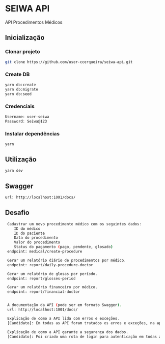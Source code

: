 # SEIWA API

API Procedimentos Médicos

## Inicialização

### Clonar projeto

```sh
git clone https://github.com/user-ccerqueira/seiwa-api.git
```

### Create DB

```sh
yarn db:create
yarn db:migrate
yarn db:seed
```

### Credenciais

```sh
Username: user-seiwa
Password: Seiwa@123
```

### Instalar dependências

```sh
yarn
```

## Utilização

```sh
yarn dev
```

## Swagger

```sh
url: http://localhost:1001/docs/
```

## Desafio
```sh
 Cadastrar um novo procedimento médico com os seguintes dados: 
    ID do médico
    ID do paciente
    Data do procedimento
    Valor do procedimento
    Status do pagamento (pago, pendente, glosado)
 endpoint: medical/create-procedure

 Gerar um relatório diário de procedimentos por médico.
 endpoint: report/daily-procedure-doctor

 Gerar um relatório de glosas por período.
 endpoint: report/glosses-period

 Gerar um relatório financeiro por médico.
 endpoint: report/financial-doctor


 A documentação da API (pode ser em formato Swagger).
 url: http://localhost:1001/docs/

 Explicação de como a API lida com erros e exceções.
 [Candidato]: Em todas as API foram tratados os erros e exceções, na api "medical/create-procedure" foi tratado todos os inputs de entrada.

 Explicação de como a API garante a segurança dos dados.
 [Candidato]: Foi criado uma rota de login para autenticação em todas as rotas, com isso garantimos minimamente a segurança dos dados. 
```